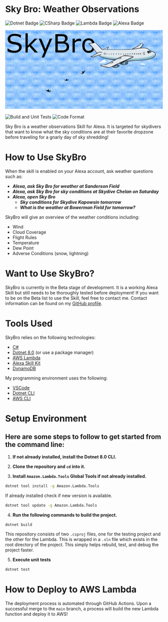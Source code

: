 # Sky Bro: Weather Observations

![Dotnet Badge](https://img.shields.io/badge/dotnet-512BD4?style=for-the-badge&logo=dotnet&logoColor=white)
![CSharp Badge](https://img.shields.io/badge/csharp-239120?style=for-the-badge&logo=csharp&logocolor=white)
![Lambda Badge](https://img.shields.io/badge/Lambda-FF9900?style=for-the-badge&logo=aws-lambda&logoColor=white)
![Alexa Badge](https://img.shields.io/badge/Alexa-00CAFF?style=for-the-badge&logo=amazon-alexa&logoColor=white)

![SkyBro Header](./resources/SkyBro-Header.png)

![Build and Unit Tests](https://github.com/khurd21/SkyBro/actions/workflows/build-and-test.yml/badge.svg)
![Code Format](https://github.com/khurd21/SkyBro/actions/workflows/code-format.yml/badge.svg)

Sky Bro is a weather observations Skill for Alexa. It is targeted for skydivers that want to know what the sky conditions are at their favorite dropzone before traveling for a gnarly day of sky shredding! 

# How to Use SkyBro

When the skill is enabled on your Alexa account, ask weather questions such as:
- *__Alexa, ask Sky Bro for weather at Sanderson Field__*
- *__Alexa, ask Sky Bro for sky conditions at Skydive Chelan on Saturday__*
- *__Alexa, open Sky Bro__*
    - *__Sky conditions for Skydive Kapowsin tomorrow__*
    - *__What is the weather at Bowerman Field for tomorrow?__*

SkyBro will give an overview of the weather conditions including:

- Wind
- Cloud Coverage
- Flight Rules
- Temperature
- Dew Point
- Adverse Conditions (snow, lightning)

# Want to Use SkyBro?

SkyBro is currently in the Beta stage of development. It is a working Alexa Skill but still needs to be thoroughly tested before
deployment! If you want to be on the Beta list to use the Skill, feel free to contact me. Contact information can be found on my
[GitHub profile](https://github.com/khurd21).

# Tools Used

SkyBro relies on the following technologies:

- [C#](https://learn.microsoft.com/en-us/dotnet/csharp/)
- [Dotnet 8.0](https://dotnet.microsoft.com/en-us/download/dotnet/8.0) (or use a package manager)
- [AWS Lambda](https://aws.amazon.com/lambda/)
- [Alexa Skill Kit](https://developer.amazon.com/en-US/alexa/alexa-skills-kit)
- [DynamoDB](https://aws.amazon.com/dynamodb/)

My programming environment uses the following:

- [VSCode](https://code.visualstudio.com)
- [Dotnet CLI](https://learn.microsoft.com/en-us/dotnet/core/tools/)
- [AWS CLI](https://aws.amazon.com/cli/)


# Setup Environment

## Here are some steps to follow to get started from the command line:

1. __If not already installed, install the Dotnet 8.0 CLI.__

2. __Clone the repository and `cd` into it.__

3. __Install `Amazon.Lambda.Tools` Global Tools if not already installed.__

```bash
dotnet tool install -g Amazon.Lambda.Tools
```

If already installed check if new version is available.
```bash
dotnet tool update -g Amazon.Lambda.Tools
```

4. __Run the following commands to build the project.__

```bash
dotnet build
```

This repository consists of two `.csproj` files, one for the testing project and the other for
the Lambda. This is wrapped in a `.sln` file which exists in the root directory of the project.
This simply helps rebuild, test, and debug the project faster.


5. __Execute unit tests__

```bash
dotnet test
```

# How to Deploy to AWS Lambda

The deployment process is automated through GitHub Actions. Upon a successful merge to the `main` branch,
a process will build the new Lambda function and deploy it to AWS!